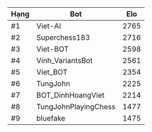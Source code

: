 Hạng|Bot|Elo
---|---|---
#1|Viet-AI|2765
#2|Superchess183|2716
#3|Viet-BOT|2598
#4|Vinh_VariantsBot|2561
#5|Viet_BOT|2354
#6|TungJohn|2225
#7|BOT_DinhHoangViet|2214
#8|TungJohnPlayingChess|1477
#9|bluefake|1475
